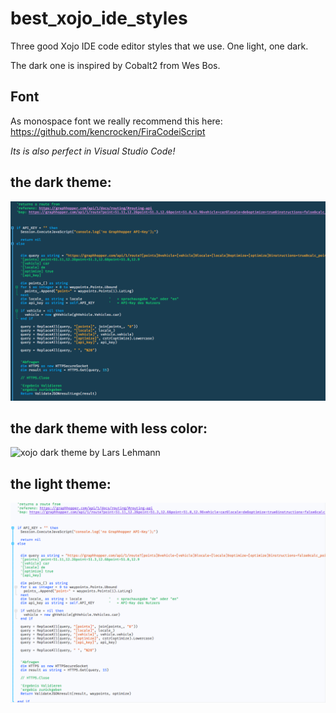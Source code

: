 # best_xojo_ide_styles

Three good Xojo IDE code editor styles that we use. One light, one dark. 

The dark one is inspired by Cobalt2 from Wes Bos.

## Font
As monospace font we really recommend this here:
https://github.com/kencrocken/FiraCodeiScript

_Its is also perfect in Visual Studio Code!_

## the dark theme:
![xojo dark theme by Lars Lehmann](https://github.com/StadtLandNetz/best_xojo_ide_styles/blob/master/img/theme_dark_scr.png)

## the dark theme with less color:
![xojo dark theme by Lars Lehmann](https://github.com/StadtLandNetz/best_xojo_ide_styles/blob/master/img/theme_dar_lessColor.png)

## the light theme:
![xojo light theme by Lars Lehmann](https://github.com/StadtLandNetz/best_xojo_ide_styles/blob/master/img/theme_light_scr.png)
